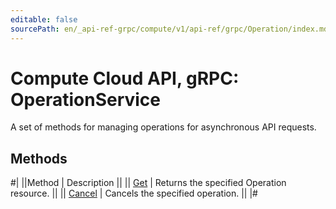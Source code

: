 ```yaml
---
editable: false
sourcePath: en/_api-ref-grpc/compute/v1/api-ref/grpc/Operation/index.md
---
```


# Compute Cloud API, gRPC: OperationService

A set of methods for managing operations for asynchronous API requests.

## Methods

#|
||Method | Description ||
|| [Get](get.md) | Returns the specified Operation resource. ||
|| [Cancel](cancel.md) | Cancels the specified operation. ||
|#